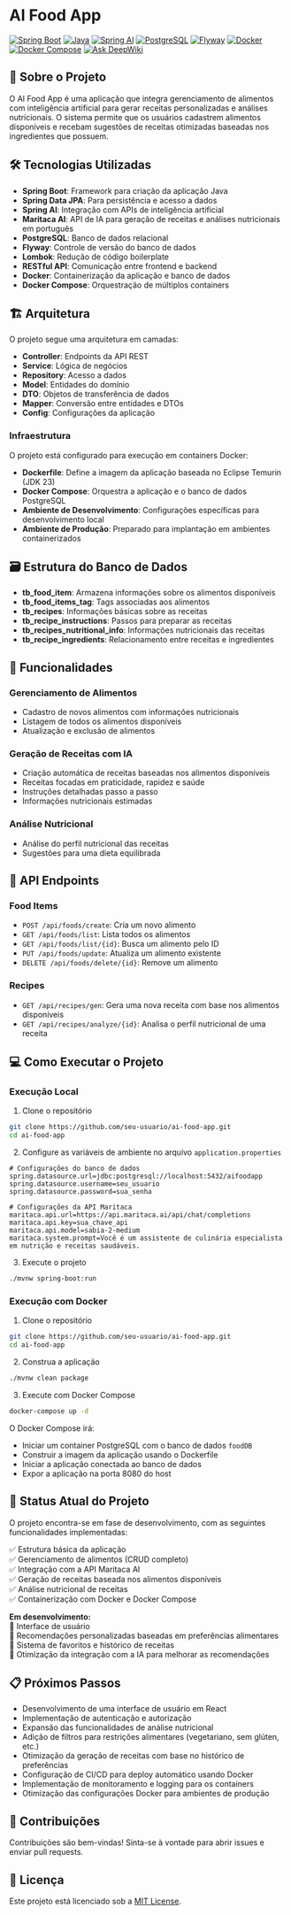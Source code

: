 # AI Food App

[![Spring Boot](https://img.shields.io/badge/Spring%20Boot-3.2.0-brightgreen)](https://spring.io/projects/spring-boot)
[![Java](https://img.shields.io/badge/Java-23-orange)](https://www.oracle.com/java/)
[![Spring AI](https://img.shields.io/badge/Spring%20AI-0.8.0-blue)](https://spring.io/projects/spring-ai)
[![PostgreSQL](https://img.shields.io/badge/PostgreSQL-Latest-blue)](https://www.postgresql.org/)
[![Flyway](https://img.shields.io/badge/Flyway-Latest-red)](https://flywaydb.org/)
[![Docker](https://img.shields.io/badge/Docker-Latest-2496ED)](https://www.docker.com/)
[![Docker Compose](https://img.shields.io/badge/Docker%20Compose-3.8-2496ED)](https://docs.docker.com/compose/)
[![Ask DeepWiki](https://deepwiki.com/badge.svg)](https://deepwiki.com/OtavioXimarelli/AiFoodApp)

## 📝 Sobre o Projeto

O AI Food App é uma aplicação que integra gerenciamento de alimentos com inteligência artificial para gerar receitas personalizadas e análises nutricionais. O sistema permite que os usuários cadastrem alimentos disponíveis e recebam sugestões de receitas otimizadas baseadas nos ingredientes que possuem.

## 🛠️ Tecnologias Utilizadas

- **Spring Boot**: Framework para criação da aplicação Java
- **Spring Data JPA**: Para persistência e acesso a dados
- **Spring AI**: Integração com APIs de inteligência artificial
- **Maritaca AI**: API de IA para geração de receitas e análises nutricionais em português
- **PostgreSQL**: Banco de dados relacional
- **Flyway**: Controle de versão do banco de dados
- **Lombok**: Redução de código boilerplate
- **RESTful API**: Comunicação entre frontend e backend
- **Docker**: Containerização da aplicação e banco de dados
- **Docker Compose**: Orquestração de múltiplos containers

## 🏗️ Arquitetura

O projeto segue uma arquitetura em camadas:

- **Controller**: Endpoints da API REST
- **Service**: Lógica de negócios
- **Repository**: Acesso a dados
- **Model**: Entidades do domínio
- **DTO**: Objetos de transferência de dados
- **Mapper**: Conversão entre entidades e DTOs
- **Config**: Configurações da aplicação

### Infraestrutura

O projeto está configurado para execução em containers Docker:

- **Dockerfile**: Define a imagem da aplicação baseada no Eclipse Temurin (JDK 23)
- **Docker Compose**: Orquestra a aplicação e o banco de dados PostgreSQL
- **Ambiente de Desenvolvimento**: Configurações específicas para desenvolvimento local
- **Ambiente de Produção**: Preparado para implantação em ambientes containerizados

## 🗃️ Estrutura do Banco de Dados

- **tb_food_item**: Armazena informações sobre os alimentos disponíveis
- **tb_food_items_tag**: Tags associadas aos alimentos
- **tb_recipes**: Informações básicas sobre as receitas
- **tb_recipe_instructions**: Passos para preparar as receitas
- **tb_recipes_nutritional_info**: Informações nutricionais das receitas
- **tb_recipe_ingredients**: Relacionamento entre receitas e ingredientes

## 🚀 Funcionalidades

### Gerenciamento de Alimentos
- Cadastro de novos alimentos com informações nutricionais
- Listagem de todos os alimentos disponíveis
- Atualização e exclusão de alimentos

### Geração de Receitas com IA
- Criação automática de receitas baseadas nos alimentos disponíveis
- Receitas focadas em praticidade, rapidez e saúde
- Instruções detalhadas passo a passo
- Informações nutricionais estimadas

### Análise Nutricional
- Análise do perfil nutricional das receitas
- Sugestões para uma dieta equilibrada

## 🔌 API Endpoints

### Food Items
- `POST /api/foods/create`: Cria um novo alimento
- `GET /api/foods/list`: Lista todos os alimentos
- `GET /api/foods/list/{id}`: Busca um alimento pelo ID
- `PUT /api/foods/update`: Atualiza um alimento existente
- `DELETE /api/foods/delete/{id}`: Remove um alimento

### Recipes
- `GET /api/recipes/gen`: Gera uma nova receita com base nos alimentos disponíveis
- `GET /api/recipes/analyze/{id}`: Analisa o perfil nutricional de uma receita

## 💻 Como Executar o Projeto

### Execução Local

1. Clone o repositório
```bash
git clone https://github.com/seu-usuario/ai-food-app.git
cd ai-food-app
```

2. Configure as variáveis de ambiente no arquivo `application.properties`
```properties
# Configurações do banco de dados
spring.datasource.url=jdbc:postgresql://localhost:5432/aifoodapp
spring.datasource.username=seu_usuario
spring.datasource.password=sua_senha

# Configurações da API Maritaca
maritaca.api.url=https://api.maritaca.ai/api/chat/completions
maritaca.api.key=sua_chave_api
maritaca.api.model=sabia-2-medium
maritaca.system.prompt=Você é um assistente de culinária especialista em nutrição e receitas saudáveis.
```

3. Execute o projeto
```bash
./mvnw spring-boot:run
```

### Execução com Docker

1. Clone o repositório
```bash
git clone https://github.com/seu-usuario/ai-food-app.git
cd ai-food-app
```

2. Construa a aplicação
```bash
./mvnw clean package
```

3. Execute com Docker Compose
```bash
docker-compose up -d
```

O Docker Compose irá:
- Iniciar um container PostgreSQL com o banco de dados `foodDB`
- Construir a imagem da aplicação usando o Dockerfile
- Iniciar a aplicação conectada ao banco de dados
- Expor a aplicação na porta 8080 do host

## 🧪 Status Atual do Projeto

O projeto encontra-se em fase de desenvolvimento, com as seguintes funcionalidades implementadas:

✅ Estrutura básica da aplicação  
✅ Gerenciamento de alimentos (CRUD completo)  
✅ Integração com a API Maritaca AI  
✅ Geração de receitas baseada nos alimentos disponíveis  
✅ Análise nutricional de receitas  
✅ Containerização com Docker e Docker Compose

**Em desenvolvimento:**  
🔄 Interface de usuário  
🔄 Recomendações personalizadas baseadas em preferências alimentares  
🔄 Sistema de favoritos e histórico de receitas  
🔄 Otimização da integração com a IA para melhorar as recomendações

## 📋 Próximos Passos

- Desenvolvimento de uma interface de usuário em React
- Implementação de autenticação e autorização
- Expansão das funcionalidades de análise nutricional
- Adição de filtros para restrições alimentares (vegetariano, sem glúten, etc.)
- Otimização da geração de receitas com base no histórico de preferências
- Configuração de CI/CD para deploy automático usando Docker
- Implementação de monitoramento e logging para os containers
- Otimização das configurações Docker para ambientes de produção

## 👥 Contribuições

Contribuições são bem-vindas! Sinta-se à vontade para abrir issues e enviar pull requests.

## 📄 Licença

Este projeto está licenciado sob a [MIT License](LICENSE).
